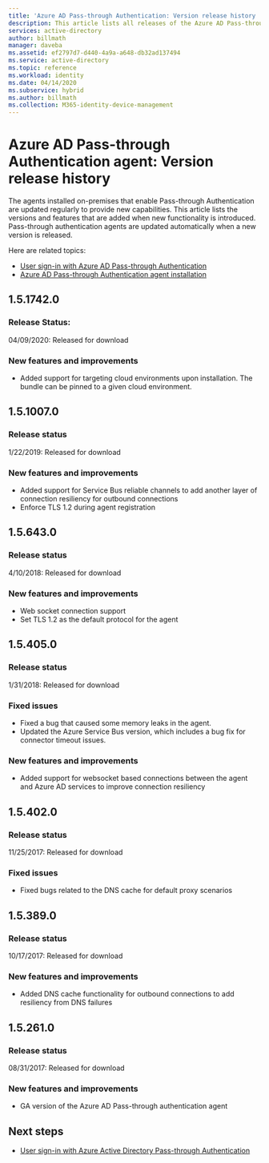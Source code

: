 ```yaml
---
title: 'Azure AD Pass-through Authentication: Version release history | Microsoft Docs'
description: This article lists all releases of the Azure AD Pass-through Authentication agent
services: active-directory
author: billmath
manager: daveba
ms.assetid: ef2797d7-d440-4a9a-a648-db32ad137494
ms.service: active-directory
ms.topic: reference
ms.workload: identity
ms.date: 04/14/2020
ms.subservice: hybrid
ms.author: billmath
ms.collection: M365-identity-device-management
---
```


# Azure AD Pass-through Authentication agent: Version release history 
 
The agents installed on-premises that enable Pass-through Authentication are updated regularly to provide new capabilities. This article lists the versions and features that are added when new functionality is introduced. Pass-through authentication agents are updated automatically when a new version is released. 

Here are related topics: 

- [User sign-in with Azure AD Pass-through Authentication](how-to-connect-pta.md) 
- [Azure AD Pass-through Authentication agent installation](how-to-connect-pta-quick-start.md) 

## 1.5.1742.0
### Release Status: 
04/09/2020: Released for download

### New features and improvements

- Added support for targeting cloud environments upon installation. The bundle can be pinned to a given cloud environment.



## 1.5.1007.0 
### Release status 
1/22/2019: Released for download  
### New features and improvements 
- Added support for Service Bus reliable channels to add another layer of connection resiliency for outbound connections 
- Enforce TLS 1.2 during agent registration 

## 1.5.643.0 
### Release status 
4/10/2018: Released for download  
### New features and improvements 
- Web socket connection support 
- Set TLS 1.2 as the default protocol for the agent 
 
## 1.5.405.0 
### Release status 
1/31/2018: Released for download  
### Fixed issues 
- Fixed a bug that caused some memory leaks in the agent. 
- Updated the Azure Service Bus version, which includes a bug fix for connector timeout issues. 
### New features and improvements 
- Added support for websocket based connections between the agent and Azure AD services to improve connection resiliency

## 1.5.402.0 
### Release status 
11/25/2017: Released for download  
### Fixed issues 
- Fixed bugs related to the DNS cache for default proxy scenarios 
 
## 1.5.389.0 
### Release status 
10/17/2017: Released for download  
### New features and improvements 
- Added DNS cache functionality for outbound connections to add resiliency from DNS failures 
 
## 1.5.261.0 
### Release status 
08/31/2017: Released for download  
### New features and improvements 
- GA version of the Azure AD Pass-through authentication agent 

## Next steps

- [User sign-in with Azure Active Directory Pass-through Authentication](how-to-connect-pta.md)
